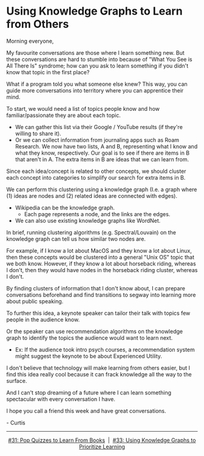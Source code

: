 # Using Knowledge Graphs to Learn from Others
Morning everyone,

My favourite conversations are those where I learn something new. But these conversations are hard to stumble into because of "What You See is All There Is" syndrome; how can you ask to learn something if you didn't know that topic in the first place?

What if a program told you what someone else knew? This way, you can guide more conversations into territory where you can apprentice their mind.

To start, we would need a list of topics people know and how familiar/passionate they are about each topic.

- We can gather this list via their Google / YouTube results (if they're willing to share it).
- Or we can collect information from journaling apps such as Roam Research.
We now have two lists, A and B, representing what I know and what they know, respectively. Our goal is to see if there are items in B that aren't in A. The extra items in B are ideas that we can learn from.

Since each idea/concept is related to other concepts, we should cluster each concept into categories to simplify our search for extra items in B.

We can perform this clustering using a knowledge graph (I.e. a graph where (1) ideas are nodes and (2) related ideas are connected with edges).
- Wikipedia can be the knowledge graph.
    - Each page represents a node, and the links are the edges.
- We can also use existing knowledge graphs like WordNet.

In brief, running clustering algorithms (e.g. Spectral/Louvain) on the knowledge graph can tell us how similar two nodes are.

For example, if I know a lot about MacOS and they know a lot about Linux, then these concepts would be clustered into a general "Unix OS" topic that we both know. However, if they know a lot about horseback riding, whereas I don't, then they would have nodes in the horseback riding cluster, whereas I don't.

By finding clusters of information that I don't know about, I can prepare conversations beforehand and find transitions to segway into learning more about public speaking.

To further this idea, a keynote speaker can tailor their talk with topics few people in the audience know.

Or the speaker can use recommendation algorithms on the knowledge graph to identify the topics the audience would want to learn next.
- Ex: If the audience took intro psych courses, a recommendation system might suggest the keynote to be about Experienced Utility.

I don't believe that technology will make learning from others easier, but I find this idea really cool because it can frack knowledge all the way to the surface.

And I can't stop dreaming of a future where I can learn something spectacular with every conversation I have.

I hope you call a friend this week and have great conversations.

\- Curtis

<!--START OF FOOTER-->
<hr style="margin-top:9px;height:1px;border: 0;background-image: linear-gradient(to right, rgba(0, 0, 0, 0.0), rgba(0, 0, 0, 0.5),rgba(0, 0, 0, 0.0));">
<!--START OF ISSUE NAVIGATION LINKS-->
<p align="center"><a href='031_pop_quizes_to_learn_from_books.md'>#31: Pop Quizzes to Learn From Books</a>&nbsp;&nbsp;|&nbsp;&nbsp;<a href='033_using_knowledge_graphs_to_prioritize_learning.md'>#33: Using Knowledge Graphs to Prioritize Learning</a></p>
<!--START OF ISSUE NAVIGATION LINKS-->
<!--END OF FOOTER-->
